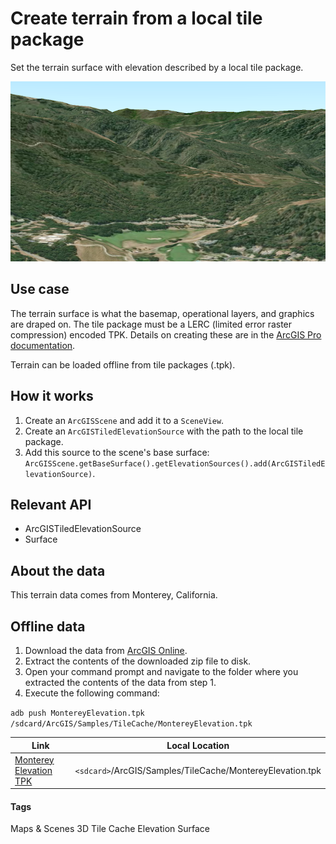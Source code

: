 # Create terrain from a local tile package

Set the terrain surface with elevation described by a local tile package.

![Create terrain from a local tile package](create-terrain-from-a-local-tile-package.png)

## Use case

The terrain surface is what the basemap, operational layers, and graphics are draped on. The tile package must be a LERC (limited error raster compression) encoded TPK. Details on creating these are in the [ArcGIS Pro documentation](https://pro.arcgis.com/en/pro-app/help/sharing/overview/tile-package.htm).

Terrain can be loaded offline from tile packages (.tpk).

## How it works

1. Create an `ArcGISScene` and add it to a `SceneView`.
1. Create an `ArcGISTiledElevationSource` with the path to the local tile package.
1. Add this source to the scene's base surface: `ArcGISScene.getBaseSurface().getElevationSources().add(ArcGISTiledElevationSource)`.

## Relevant API

- ArcGISTiledElevationSource
- Surface

## About the data

This terrain data comes from Monterey, California.

## Offline data

1. Download the data from [ArcGIS Online](https://arcgisruntime.maps.arcgis.com/home/item.html?id=cce37043eb0440c7a5c109cf8aad5500).
1. Extract the contents of the downloaded zip file to disk.
1. Open your command prompt and navigate to the folder where you extracted the contents of the data from step 1.
1. Execute the following command:

`adb push MontereyElevation.tpk /sdcard/ArcGIS/Samples/TileCache/MontereyElevation.tpk`

Link | Local Location
---------|-------|
|[Monterey Elevation TPK](https://arcgisruntime.maps.arcgis.com/home/item.html?id=cce37043eb0440c7a5c109cf8aad5500)| `<sdcard>`/ArcGIS/Samples/TileCache/MontereyElevation.tpk |

#### Tags

Maps & Scenes
3D
Tile Cache
Elevation
Surface